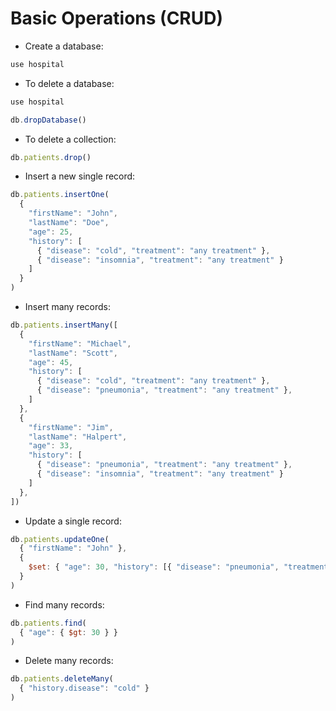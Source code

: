 # Basic Operations (CRUD)

- Create a database:

```js
use hospital
```

- To delete a database:

```js
use hospital

db.dropDatabase()
```

- To delete a collection:

```js
db.patients.drop()
```

- Insert a new single record:

```js
db.patients.insertOne(
  {
    "firstName": "John",
    "lastName": "Doe",
    "age": 25,
    "history": [
      { "disease": "cold", "treatment": "any treatment" },
      { "disease": "insomnia", "treatment": "any treatment" }
    ]
  }
)
```

- Insert many records:

```js
db.patients.insertMany([
  {
    "firstName": "Michael",
    "lastName": "Scott",
    "age": 45,
    "history": [
      { "disease": "cold", "treatment": "any treatment" },
      { "disease": "pneumonia", "treatment": "any treatment" },
    ]
  },
  {
    "firstName": "Jim",
    "lastName": "Halpert",
    "age": 33,
    "history": [
      { "disease": "pneumonia", "treatment": "any treatment" },
      { "disease": "insomnia", "treatment": "any treatment" }
    ]
  },
])
```

- Update a single record:

```js
db.patients.updateOne(
  { "firstName": "John" },
  {
    $set: { "age": 30, "history": [{ "disease": "pneumonia", "treatment": "any treatment" }] }
  }
)
```

- Find many records:

```js
db.patients.find(
  { "age": { $gt: 30 } }
)
```

- Delete many records:

```js
db.patients.deleteMany(
  { "history.disease": "cold" }
)
```
